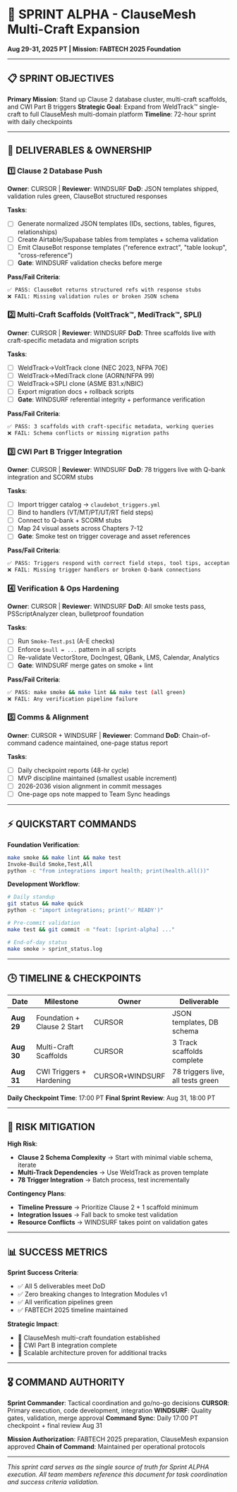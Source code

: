 # 🚀 SPRINT ALPHA - ClauseMesh Multi-Craft Expansion
**Aug 29-31, 2025 PT | Mission: FABTECH 2025 Foundation**

---

## 📋 **SPRINT OBJECTIVES**

**Primary Mission**: Stand up Clause 2 database cluster, multi-craft scaffolds, and CWI Part B triggers
**Strategic Goal**: Expand from WeldTrack™ single-craft to full ClauseMesh multi-domain platform
**Timeline**: 72-hour sprint with daily checkpoints

---

## 🎯 **DELIVERABLES & OWNERSHIP**

### 1️⃣ **Clause 2 Database Push**
**Owner**: CURSOR | **Reviewer**: WINDSURF
**DoD**: JSON templates shipped, validation rules green, ClauseBot structured responses

**Tasks**:
- [ ] Generate normalized JSON templates (IDs, sections, tables, figures, relationships)
- [ ] Create Airtable/Supabase tables from templates + schema validation
- [ ] Emit ClauseBot response templates ("reference extract", "table lookup", "cross-reference")
- [ ] **Gate**: WINDSURF validation checks before merge

**Pass/Fail Criteria**:
```bash
✅ PASS: ClauseBot returns structured refs with response stubs
❌ FAIL: Missing validation rules or broken JSON schema
```

### 2️⃣ **Multi-Craft Scaffolds (VoltTrack™, MediTrack™, SPLI)**
**Owner**: CURSOR | **Reviewer**: WINDSURF
**DoD**: Three scaffolds live with craft-specific metadata and migration scripts

**Tasks**:
- [ ] WeldTrack→VoltTrack clone (NEC 2023, NFPA 70E)
- [ ] WeldTrack→MediTrack clone (AORN/NFPA 99)
- [ ] WeldTrack→SPLI clone (ASME B31.x/NBIC)
- [ ] Export migration docs + rollback scripts
- [ ] **Gate**: WINDSURF referential integrity + performance verification

**Pass/Fail Criteria**:
```bash
✅ PASS: 3 scaffolds with craft-specific metadata, working queries
❌ FAIL: Schema conflicts or missing migration paths
```

### 3️⃣ **CWI Part B Trigger Integration**
**Owner**: CURSOR | **Reviewer**: WINDSURF
**DoD**: 78 triggers live with Q-bank integration and SCORM stubs

**Tasks**:
- [ ] Import trigger catalog → `claudebot_triggers.yml`
- [ ] Bind to handlers (VT/MT/PT/UT/RT field steps)
- [ ] Connect to Q-bank + SCORM stubs
- [ ] Map 24 visual assets across Chapters 7-12
- [ ] **Gate**: Smoke test on trigger coverage and asset references

**Pass/Fail Criteria**:
```bash
✅ PASS: Triggers respond with correct field steps, tool tips, acceptance criteria
❌ FAIL: Missing trigger handlers or broken Q-bank connections
```

### 4️⃣ **Verification & Ops Hardening**
**Owner**: CURSOR | **Reviewer**: WINDSURF
**DoD**: All smoke tests pass, PSScriptAnalyzer clean, bulletproof foundation

**Tasks**:
- [ ] Run `Smoke-Test.ps1` (A-E checks)
- [ ] Enforce `$null = ...` pattern in all scripts
- [ ] Re-validate VectorStore, DocIngest, QBank, LMS, Calendar, Analytics
- [ ] **Gate**: WINDSURF merge gates on smoke + lint

**Pass/Fail Criteria**:
```bash
✅ PASS: make smoke && make lint && make test (all green)
❌ FAIL: Any verification pipeline failure
```

### 5️⃣ **Comms & Alignment**
**Owner**: CURSOR + WINDSURF | **Reviewer**: Command
**DoD**: Chain-of-command cadence maintained, one-page status report

**Tasks**:
- [ ] Daily checkpoint reports (48-hr cycle)
- [ ] MVP discipline maintained (smallest usable increment)
- [ ] 2026-2036 vision alignment in commit messages
- [ ] One-page ops note mapped to Team Sync headings

---

## ⚡ **QUICKSTART COMMANDS**

**Foundation Verification**:
```bash
make smoke && make lint && make test
Invoke-Build Smoke,Test,All
python -c "from integrations import health; print(health.all())"
```

**Development Workflow**:
```bash
# Daily standup
git status && make quick
python -c "import integrations; print('✅ READY')"

# Pre-commit validation
make test && git commit -m "feat: [sprint-alpha] ..."

# End-of-day status
make smoke > sprint_status.log
```

---

## 🕒 **TIMELINE & CHECKPOINTS**

| **Date** | **Milestone** | **Owner** | **Deliverable** |
|----------|---------------|-----------|-----------------|
| **Aug 29** | Foundation + Clause 2 Start | CURSOR | JSON templates, DB schema |
| **Aug 30** | Multi-Craft Scaffolds | CURSOR | 3 Track scaffolds complete |
| **Aug 31** | CWI Triggers + Hardening | CURSOR+WINDSURF | 78 triggers live, all tests green |

**Daily Checkpoint Time**: 17:00 PT
**Final Sprint Review**: Aug 31, 18:00 PT

---

## 🚨 **RISK MITIGATION**

**High Risk**:
- **Clause 2 Schema Complexity** → Start with minimal viable schema, iterate
- **Multi-Track Dependencies** → Use WeldTrack as proven template
- **78 Trigger Integration** → Batch process, test incrementally

**Contingency Plans**:
- **Timeline Pressure** → Prioritize Clause 2 + 1 scaffold minimum
- **Integration Issues** → Fall back to smoke test validation
- **Resource Conflicts** → WINDSURF takes point on validation gates

---

## 📊 **SUCCESS METRICS**

**Sprint Success Criteria**:
- ✅ All 5 deliverables meet DoD
- ✅ Zero breaking changes to Integration Modules v1
- ✅ All verification pipelines green
- ✅ FABTECH 2025 timeline maintained

**Strategic Impact**:
- 🎯 ClauseMesh multi-craft foundation established
- 🎯 CWI Part B integration complete
- 🎯 Scalable architecture proven for additional tracks

---

## 🎖️ **COMMAND AUTHORITY**

**Sprint Commander**: Tactical coordination and go/no-go decisions
**CURSOR**: Primary execution, code development, integration
**WINDSURF**: Quality gates, validation, merge approval
**Command Sync**: Daily 17:00 PT checkpoint + final review Aug 31

**Mission Authorization**: FABTECH 2025 preparation, ClauseMesh expansion approved
**Chain of Command**: Maintained per operational protocols

---

*This sprint card serves as the single source of truth for Sprint ALPHA execution. All team members reference this document for task coordination and success criteria validation.*
